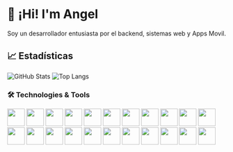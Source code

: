 # 👋 ¡Hi! I'm Angel
Soy un desarrollador entusiasta por el backend, sistemas web y Apps Movil.

## 📈 Estadísticas
![GitHub Stats](https://github-readme-stats.vercel.app/api?username=AngelJalinas&show_icons=true&theme=github_dark)
![Top Langs](https://github-readme-stats.vercel.app/api/top-langs/?username=AngelJalinas&layout=compact&theme=github_dark)

<h3 align="left">🛠️ Technologies & Tools</h3>
<p align="left">
  <img src="https://cdn.jsdelivr.net/gh/devicons/devicon/icons/vscode/vscode-original.svg" width="40" height="40"/>
  <img src="https://cdn.jsdelivr.net/gh/devicons/devicon/icons/javascript/javascript-original.svg" width="40" height="40"/>
  <img src="https://cdn.jsdelivr.net/gh/devicons/devicon/icons/react/react-original.svg" width="40" height="40"/>
  <img src="https://cdn.jsdelivr.net/gh/devicons/devicon/icons/python/python-original.svg" width="40" height="40"/>
  <img src="https://cdn.jsdelivr.net/gh/devicons/devicon/icons/typescript/typescript-original.svg" width="40" height="40"/>
  <img src="https://cdn.jsdelivr.net/gh/devicons/devicon/icons/html5/html5-original.svg" width="40" height="40"/>
  <img src="https://cdn.jsdelivr.net/gh/devicons/devicon/icons/css3/css3-original.svg" width="40" height="40"/>
  <img src="https://cdn.jsdelivr.net/gh/devicons/devicon/icons/tailwindcss/tailwindcss-plain.svg" width="40" height="40"/>
  <img src="https://cdn.jsdelivr.net/gh/devicons/devicon/icons/vite/vite-original.svg" width="40" height="40"/>
  <img src="https://cdn.jsdelivr.net/gh/devicons/devicon/icons/nodejs/nodejs-original.svg" width="40" height="40"/>
  <img src="https://cdn.jsdelivr.net/gh/devicons/devicon/icons/dot-net/dot-net-original.svg" width="40" height="40"/>
  <img src="https://cdn.jsdelivr.net/gh/devicons/devicon/icons/php/php-original.svg" width="40" height="40"/>
  <img src="https://cdn.jsdelivr.net/gh/devicons/devicon/icons/mysql/mysql-original.svg" width="40" height="40"/>
  <img src="https://cdn.jsdelivr.net/gh/devicons/devicon/icons/mongodb/mongodb-original.svg" width="40" height="40"/>
  <img src="https://cdn.jsdelivr.net/gh/devicons/devicon/icons/docker/docker-original.svg" width="40" height="40"/>
  <img src="https://cdn.jsdelivr.net/gh/devicons/devicon/icons/git/git-original.svg" width="40" height="40"/>
  <img src="https://cdn.jsdelivr.net/gh/devicons/devicon/icons/github/github-original.svg" width="40" height="40"/>
  <img src="https://cdn.jsdelivr.net/gh/devicons/devicon/icons/azure/azure-original.svg" width="40" height="40"/>
  <img src="https://cdn.jsdelivr.net/gh/devicons/devicon/icons/figma/figma-original.svg" width="40" height="40"/>
  <img src="https://cdn.jsdelivr.net/gh/devicons/devicon/icons/markdown/markdown-original.svg" width="40" height="40"/>
  <img src="https://cdn.jsdelivr.net/gh/devicons/devicon/icons/kotlin/kotlin-original.svg" width="40" height="40"/>
  <img src="https://img.icons8.com/external-tal-revivo-shadow-tal-revivo/32/external-postman-is-the-only-complete-api-development-environment-logo-shadow-tal-revivo.png" width="40" height="40"/>
</p>

